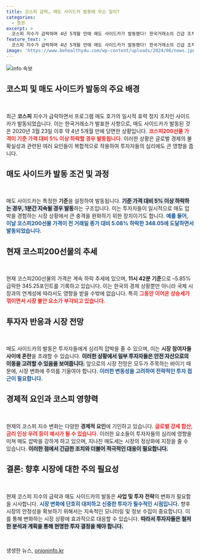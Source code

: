 ```yaml
---
title: 코스피 급락… 매도 사이드카 발동에 무슨 일이?
categories:
  - 증권
excerpt: >
  코스피 지수가 급락하며 4년 5개월 만에 매도 사이드카가 발동됐다! 한국거래소의 긴급 조치가 시장에 미친 영향과 그 배경을 알아보자. 클릭 후 자세한 내용을 확인하세요!
feature_text: >
  코스피 지수가 급락하며 4년 5개월 만에 매도 사이드카가 발동됐다! 한국거래소의 긴급 조치가 시장에 미친 영향과 그 배경을 알아보자. 클릭 후 자세한 내용을 확인하세요!
image: 'https://www.behealthy4u.com/wp-content/uploads/2024/06/news.jpg'
---
```


<p><img src="https://www.behealthy4u.com/wp-content/uploads/2024/06/news.jpg" alt="info 속보" /></p>

<h2 data-ke-size="size26">코스피 및 매도 사이드카 발동의 주요 배경</h2>

<p data-ke-size="size16">&nbsp;</p>

<p>최근 <b>코스피</b> 지수가 급락하면서 프로그램 매도 호가의 일시적 효력 정지 조치인 사이드카가 발동되었습니다. 이는 한국거래소가 발표한 사항으로, 매도 사이드카가 발동된 것은 2020년 3월 23일 이후 약 4년 5개월 만에 당면한 상황입니다. <b><span style="color: #ee2323;">코스피200선물 가격이 기준 가격 대비 5% 이상 하락할 경우 발동됩니다.</span></b> 이러한 상황은 글로벌 경제의 불확실성과 관련된 여러 요인들이 복합적으로 작용하여 투자자들의 심리에도 큰 영향을 줍니다. </p>

<h2 data-ke-size="size26">매도 사이드카 발동 조건 및 과정</h2>

<p data-ke-size="size16">&nbsp;</p>

<p>매도 사이드카는 특정한 <b>기준</b>을 설정하여 발동됩니다. <b><span style="background-color: #21538527;">기준 가격 대비 5% 이상 하락하는 경우, 1분간 지속될 경우 발동</span></b>하는 구조입니다. 이는 투자자들이 일시적으로 매도 압박을 경험하는 시장 상황에서 큰 충격을 완화하기 위한 장치이기도 합니다. <b><span style="color: #1a5490;">예를 들어, 이날 코스피200선물 가격이 전 거래일 종가 대비 5.08% 하락한 348.05에 도달하면서 발동되었습니다.</span></b></p>

<h2 data-ke-size="size26">현재 코스피200선물의 추세</h2>

<p data-ke-size="size16">&nbsp;</p>

<p>현재 코스피200선물의 가격은 계속 하락 추세에 있으며, <b>11시 42분 기준</b>으로 –5.85% 급락한 345.25포인트를 기록하고 있습니다. 이는 한국의 경제 상황뿐만 아니라 국제 시장과의 연계성에 따라서도 영향을 받을 수밖에 없습니다. 특히 <b><span style="color: #ee2323;">그동안 이어온 상승세가 꺾이면서 시장 불안 요소가 부각되고 있습니다.</span></b> </p>

<h2 data-ke-size="size26">투자자 반응과 시장 전망</h2>

<p data-ke-size="size16">&nbsp;</p>

<p>매도 사이드카의 발동은 투자자들에게 심리적 압박을 줄 수 있으며, 이는 <b>시장 참여자들 사이에 혼란</b>을 초래할 수 있습니다. <b><span style="background-color: #21538527;">이러한 상황에서 일부 투자자들은 안전 자산으로의 이동을 고려할 수 있음을 보여줍니다.</span></b> 앞으로의 시장 전망은 모두가 주목하는 바이기 때문에, 시장 변화에 주의를 기울여야 합니다. <b><span style="color: #1a5490;">이러한 변동성을 고려하여 전략적인 투자 접근이 필요합니다.</span></b></p>

<h2 data-ke-size="size26">경제적 요인과 코스피 영향력</h2>

<p data-ke-size="size16">&nbsp;</p>

<p>현재의 코스피 지수 변화는 다양한 <b>경제적 요인</b>에 기인하고 있습니다. <b><span style="color: #ee2323;">글로벌 강세 합산, 금리 인상 우려 등이 예시가 될 수 있습니다.</span></b> 이러한 요소들이 투자자들의 심리에 영향을 미쳐 매도 압박을 강하게 하고 있으며, 지나친 매도세는 시장의 정상화에 지장을 줄 수 있습니다. <b><span style="background-color: #21538527;">이러한 점에서 긴급한 조치와 더불어 적극적인 대응이 필요합니다.</span></b></p>

<h2 data-ke-size="size26">결론: 향후 시장에 대한 주의 필요성</h2>

<p data-ke-size="size16">&nbsp;</p>

<p>현재 코스피 지수의 급락과 매도 사이드카의 발동은 <b>사업 및 투자 전략</b>의 변화가 필요함을 시사합니다. <b><span style="color: #1a5490;">시장 변화에 단호히 대처하고 신중한 투자가 필수적인 시점입니다.</span></b> 향후 시장의 안정성을 확보하기 위해서는 지속적인 모니터링 및 정보 수집이 중요합니다. 이를 통해 변화하는 시장 상황에 효과적으로 대응할 수 있습니다. <b><span style="background-color: #21538527;">따라서 투자자들은 철저한 분석과 계획을 통해 현명한 투자 결정을 해야 합니다.</span></b> </p>

<p data-ke-size="size16">&nbsp;</p>
생생한 뉴스, <a href="https://onioninfo.kr" rel="dofollow">onioninfo.kr</a>


